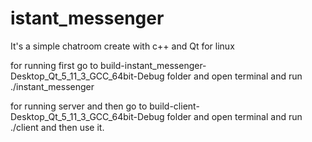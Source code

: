 # istant_messenger
It's a simple chatroom create with c++ and Qt for linux

for running first go to build-instant_messenger-Desktop_Qt_5_11_3_GCC_64bit-Debug folder and open terminal and run ./instant_messenger 

for running server and then go to build-client-Desktop_Qt_5_11_3_GCC_64bit-Debug folder and open terminal and run ./client and then use it.
